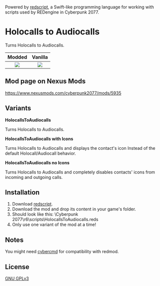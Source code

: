 Powered by [redscript](https://github.com/jac3km4/redscript), a Swift-like programming language for working with scripts used by REDengine in Cyberpunk 2077.

# Holocalls to Audiocalls

Turns Holocalls to Audiocalls.

Modded | Vanilla
:-------------------------:|:-------------------------:
![](https://i.imgur.com/V5Y2TQN.jpeg) | ![](https://i.imgur.com/y4Fx9l7.jpg)

## Mod page on Nexus Mods

https://www.nexusmods.com/cyberpunk2077/mods/5935

## Variants

**HolocallsToAudiocalls**

Turns Holocalls to Audiocalls.


**HolocallsToAudiocalls with Icons**

Turns Holocalls to Audiocalls and displays the contact's icon Instead of the default Holocall/Audiocall behavior.


**HolocallsToAudiocalls no Icons**

Turns Holocalls to Audiocalls and completely disables contacts' icons from incoming and outgoing calls.

## Installation

1. Download [redscript](https://www.nexusmods.com/cyberpunk2077/mods/1511).
2. Download the mod and drop its content in your game's folder. 
3. Should look like this: \Cyberpunk 2077\r6\scripts\HolocallsToAudiocalls.reds
4. Only use one variant of the mod at a time!

## Notes

You might need [cybercmd](https://www.nexusmods.com/cyberpunk2077/mods/5176) for compatibility with redmod.

## License

[GNU GPLv3](https://choosealicense.com/licenses/gpl-3.0/)